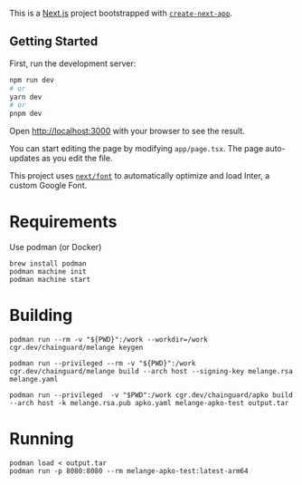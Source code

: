 This is a [Next.js](https://nextjs.org/) project bootstrapped with [`create-next-app`](https://github.com/vercel/next.js/tree/canary/packages/create-next-app).

## Getting Started

First, run the development server:

```bash
npm run dev
# or
yarn dev
# or
pnpm dev
```

Open [http://localhost:3000](http://localhost:3000) with your browser to see the result.

You can start editing the page by modifying `app/page.tsx`. The page auto-updates as you edit the file.

This project uses [`next/font`](https://nextjs.org/docs/basic-features/font-optimization) to automatically optimize and load Inter, a custom Google Font.

# Requirements

Use podman (or Docker)

```
brew install podman
podman machine init
podman machine start
```

# Building

```
podman run --rm -v "${PWD}":/work --workdir=/work cgr.dev/chainguard/melange keygen

podman run --privileged --rm -v "${PWD}":/work cgr.dev/chainguard/melange build --arch host --signing-key melange.rsa melange.yaml

podman run --privileged  -v "$PWD":/work cgr.dev/chainguard/apko build --arch host -k melange.rsa.pub apko.yaml melange-apko-test output.tar
```

# Running

```
podman load < output.tar
podman run -p 8080:8080 --rm melange-apko-test:latest-arm64
```